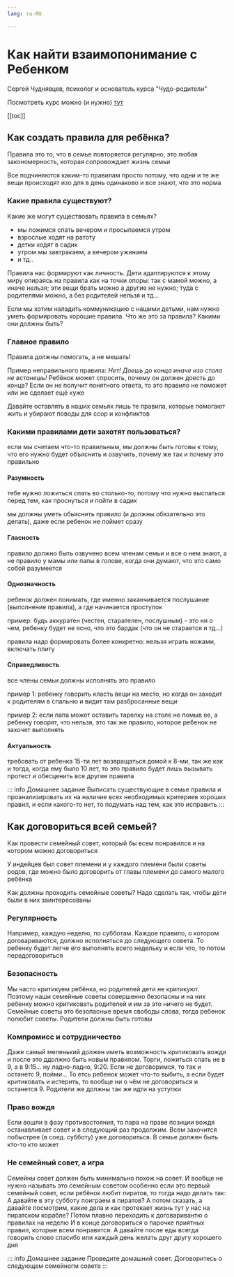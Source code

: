 ```yaml
---
lang: ru-RU

---
```


# Как найти взаимопонимание с Ребенком
Сергей Чуднявцев, психолог и основатель курса "Чудо-родители"

Посмотреть курс можно (и нужно)
[тут](https://courses.yasharu.com/products/2-b51abde9-a570-4c8f-9633-ef1fe0a25d61)

[[toc]]

## Как создать правила для ребёнка?
Правила это то, что в семье повторяется регулярно, это любая закономерность,
которая сопровождает жизнь семьи

Все подчиняются каким-то правилам просто потому, что одни и те же вещи происходят
изо для в день одинаково и все знают, что это норма

### Какие правила существуют?
Какие же могут существовать правила в семьях?
* мы ложимся спать вечером и просыпаемся утром
* взрослые ходят на ратоту
* детки ходят в садик
* утром мы завтракаем, а вечером ужинаем
* и тд..

Правила нас формируют как личность.
Дети адаптируются к этому миру опираясь на правила как на точки опоры: так с мамой
можно, а иначе нельзя; эти вещи брать можно а другие не нужно; туда с родителями
можно, а без родителей нельзя и тд...

Если мы хотим наладить коммуникацию с нашими детьми, нам нужно уметь формировать
хорошие правила.
Что же это за правила?
Какими они должны быть?

### Главное правило
Правила должны помогать, а не мешать!

Пример неправильного правила: _Нет! Доешь до конца иначе изо стола не встанешь!_
Ребёнок может спросить, почему он должен доесть до конца? Если он не получит
понятного ответа, то это правило не поможет или же сделает ещё хуже

Давайте оставлять в наших семьях лишь те правила, которые помогают жить и
убирают поводы для ссор и конфликтов

### Какими правилами дети захотят пользоваться?
если мы считаем что-то правильным, мы должны быть готовы к тому, что его нужно
будет объяснить и озвучить, почему же так и почему это правильно

#### Разумность
тебе нужно ложиться спать во столько-то, потому что нужно выспаться перед тем,
как проснуться и пойти в садик

мы должны уметь обьяснить правило (и должны обязательно это делать), даже если
ребенок не поймет сразу

#### Гласность
правило должно быть озвучено всем членам семьи и все о нем знают, а не правило у
мамы или папы в голове, когда они думают, что это само собой разумеется

#### Однозначность
ребенок должен понимать, где именно заканчивается послушание (выполнение правила),
а где начинается проступок

пример: будь аккуратен (честен, старателен, послушным) - это ни о чем, ребенку будет
не ясно, что это бардак (что он не старается и тд...)

правила надо формировать более конкретно: нельзя играть ножами, включать плиту

#### Справедливость
все члены семьи должны исполнять это правило

пример 1: ребенку говорить класть вещи на место, но когда он заходит к родителям в
спальню и видит там разбросанные вещи

пример 2: если папа может оставить тарелку на столе не помыв ее, а ребенку говорят,
что нельзя, это так же правило, которое ребенок не захочет выполнять

#### Актуальность
требовать от ребенка 15-ти лет возвращаться домой к 8-ми, так же как и тогда,
когда ему было 10 лет, то это правило будет лишь вызывать протест и обесценить
все другие правила

::: info Домашнее задание
Выписать существующие в семье правила и проанализировать их на наличие всех
необходимых критериев хороших правил, и если какого-то нет, то подумать над тем,
как это исправить
:::

## Как договориться всей семьей?
Как провести семейный совет, который бы всем понравился и на котором можно договориться

У индейцев был совет племени и у каждого племени были советы родов, где можно было
договорить от главы племени до самого малого ребёнка

Как должны проходить семейные советы?
Надо сделать так, чтобы дети были в них заинтересованы

### Регулярность
Например, каждую неделю, по субботам. Каждое правило, о котором договариваются, должно исполняться
до следующего совета. То ребенку будет легче его выполнять всего недельку и если что, то потом
передоговориться

### Безопасность
Мы часто критикуем ребёнка, но родителей дети не критикуют.
Поэтому наши семейные советы совершенно безопасны и на них ребенку можно критиковать родителей
и им за это ничего не будет. Семейные советы это безопасные время свободы слова, тогда ребенок
полюбит советы. Родители должны быть готовы

### Компромисс и сотрудничество
Даже самый меленький должен иметь возможность критиковать вождя и после это ддолжно быть новым
правилом.
Торги, ложиться спать не в 9, а в 9:15... ну ладно-ладно, 9:20. Если не договоримся, то так и
останетс 9, пойми... То етсь ребенок может что-то выбить, а если будет критиковать и истерить,
то вообще ни о чём не договориться и останется 9. Родители же должны так же идти на уступки

### Право вождя
Если вошли в фазу противостояния, то пара на праве позиции вождя останавливает совет и в
следующий раз продолжим. Всем захочится побыстрее (в соед. субботу) уже договориться.
В семье должен быть кто-то кто может

### Не семейный совет, а игра
Семейны совет должен быть минимально похож на совет. И вообще не нужно называть это семейным
советом особенно если это первый семейный совет, если ребёнок любит пиратов, то тогда надо
делать так: А давайте в эту субботу поиграем в пиратов?
А потом сказать, а давайте посмотрим, какие дела и как протекает жизнь тут у нас на
пиратском корабле?
Потом плавно переходить к договаривантю о правилах на неделю
И в конце договориться о парочке приятных правил, которые всем понравятся:
А давайте после еды всегда говорить слово спасибо или каждый день желать друг другу
хорошего дня

::: info Домашнее задание
Проведите домашний совет.
Договоритесь о следующем семейногм совете
:::
